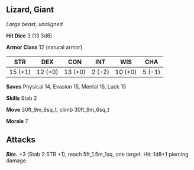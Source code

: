 ## Lizard, Giant

*Large beast, unaligned*

**Hit Dice** 3 (13 3d8)

**Armor Class** 12 (natural armor)

| STR     | DEX     | CON     | INT     | WIS     | CHA     |
|---------|---------|---------|---------|---------|---------|
| 15 (+1) | 12 (+0) | 13 (+0) |  2 (-2) | 10 (+0) |  5 (-1) |

**Saves** Physical 14, Evasion 15, Mental 15, Luck 15

**Skills** Stab 2

**Move** 30ft\_9m\_6sq\_t, climb 30ft\_9m\_6sq\_t

**Morale** 7

## Attacks

***Bite.*** +3 (Stab 2 STR +1), reach 5ft\_1.5m\_1sq, one target. Hit: 1d8+1 piercing damage.

